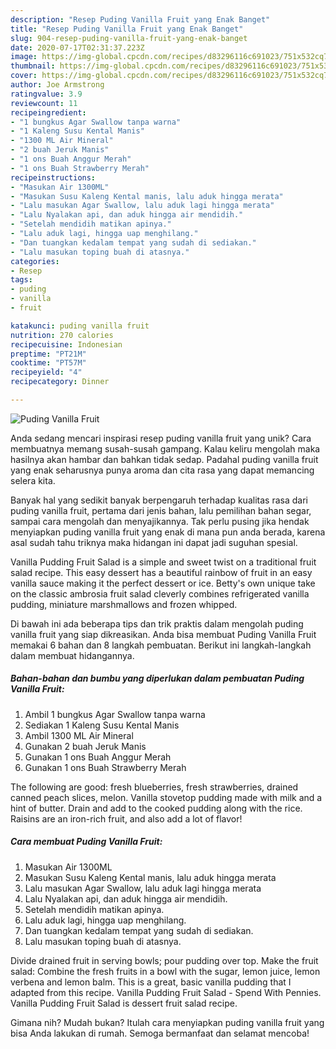 ```yaml
---
description: "Resep Puding Vanilla Fruit yang Enak Banget"
title: "Resep Puding Vanilla Fruit yang Enak Banget"
slug: 904-resep-puding-vanilla-fruit-yang-enak-banget
date: 2020-07-17T02:31:37.223Z
image: https://img-global.cpcdn.com/recipes/d83296116c691023/751x532cq70/puding-vanilla-fruit-foto-resep-utama.jpg
thumbnail: https://img-global.cpcdn.com/recipes/d83296116c691023/751x532cq70/puding-vanilla-fruit-foto-resep-utama.jpg
cover: https://img-global.cpcdn.com/recipes/d83296116c691023/751x532cq70/puding-vanilla-fruit-foto-resep-utama.jpg
author: Joe Armstrong
ratingvalue: 3.9
reviewcount: 11
recipeingredient:
- "1 bungkus Agar Swallow tanpa warna"
- "1 Kaleng Susu Kental Manis"
- "1300 ML Air Mineral"
- "2 buah Jeruk Manis"
- "1 ons Buah Anggur Merah"
- "1 ons Buah Strawberry Merah"
recipeinstructions:
- "Masukan Air 1300ML"
- "Masukan Susu Kaleng Kental manis, lalu aduk hingga merata"
- "Lalu masukan Agar Swallow, lalu aduk lagi hingga merata"
- "Lalu Nyalakan api, dan aduk hingga air mendidih."
- "Setelah mendidih matikan apinya."
- "Lalu aduk lagi, hingga uap menghilang."
- "Dan tuangkan kedalam tempat yang sudah di sediakan."
- "Lalu masukan toping buah di atasnya."
categories:
- Resep
tags:
- puding
- vanilla
- fruit

katakunci: puding vanilla fruit 
nutrition: 270 calories
recipecuisine: Indonesian
preptime: "PT21M"
cooktime: "PT57M"
recipeyield: "4"
recipecategory: Dinner

---
```



![Puding Vanilla Fruit](https://img-global.cpcdn.com/recipes/d83296116c691023/751x532cq70/puding-vanilla-fruit-foto-resep-utama.jpg)

Anda sedang mencari inspirasi resep puding vanilla fruit yang unik? Cara membuatnya memang susah-susah gampang. Kalau keliru mengolah maka hasilnya akan hambar dan bahkan tidak sedap. Padahal puding vanilla fruit yang enak seharusnya punya aroma dan cita rasa yang dapat memancing selera kita.

Banyak hal yang sedikit banyak berpengaruh terhadap kualitas rasa dari puding vanilla fruit, pertama dari jenis bahan, lalu pemilihan bahan segar, sampai cara mengolah dan menyajikannya. Tak perlu pusing jika hendak menyiapkan puding vanilla fruit yang enak di mana pun anda berada, karena asal sudah tahu triknya maka hidangan ini dapat jadi suguhan spesial.

Vanilla Pudding Fruit Salad is a simple and sweet twist on a traditional fruit salad recipe. This easy dessert has a beautiful rainbow of fruit in an easy vanilla sauce making it the perfect dessert or ice. Betty&#39;s own unique take on the classic ambrosia fruit salad cleverly combines refrigerated vanilla pudding, miniature marshmallows and frozen whipped.


Di bawah ini ada beberapa tips dan trik praktis dalam mengolah puding vanilla fruit yang siap dikreasikan. Anda bisa membuat Puding Vanilla Fruit memakai 6 bahan dan 8 langkah pembuatan. Berikut ini langkah-langkah dalam membuat hidangannya.

<!--inarticleads1-->

##### Bahan-bahan dan bumbu yang diperlukan dalam pembuatan Puding Vanilla Fruit:

1. Ambil 1 bungkus Agar Swallow tanpa warna
1. Sediakan 1 Kaleng Susu Kental Manis
1. Ambil 1300 ML Air Mineral
1. Gunakan 2 buah Jeruk Manis
1. Gunakan 1 ons Buah Anggur Merah
1. Gunakan 1 ons Buah Strawberry Merah


The following are good: fresh blueberries, fresh strawberries, drained canned peach slices, melon. Vanilla stovetop pudding made with milk and a hint of butter. Drain and add to the cooked pudding along with the rice. Raisins are an iron-rich fruit, and also add a lot of flavor! 

<!--inarticleads2-->

##### Cara membuat Puding Vanilla Fruit:

1. Masukan Air 1300ML
1. Masukan Susu Kaleng Kental manis, lalu aduk hingga merata
1. Lalu masukan Agar Swallow, lalu aduk lagi hingga merata
1. Lalu Nyalakan api, dan aduk hingga air mendidih.
1. Setelah mendidih matikan apinya.
1. Lalu aduk lagi, hingga uap menghilang.
1. Dan tuangkan kedalam tempat yang sudah di sediakan.
1. Lalu masukan toping buah di atasnya.


Divide drained fruit in serving bowls; pour pudding over top. Make the fruit salad: Combine the fresh fruits in a bowl with the sugar, lemon juice, lemon verbena and lemon balm. This is a great, basic vanilla pudding that I adapted from this recipe. Vanilla Pudding Fruit Salad - Spend With Pennies. Vanilla Pudding Fruit Salad is dessert fruit salad recipe. 

Gimana nih? Mudah bukan? Itulah cara menyiapkan puding vanilla fruit yang bisa Anda lakukan di rumah. Semoga bermanfaat dan selamat mencoba!
